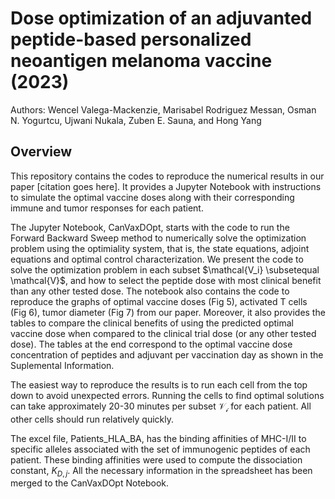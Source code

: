 # Dose optimization of an adjuvanted peptide-based personalized neoantigen melanoma vaccine (2023)
Authors: Wencel Valega-Mackenzie, Marisabel Rodriguez Messan, Osman N. Yogurtcu, Ujwani Nukala, Zuben E. Sauna, and Hong Yang 

## Overview 
This repository contains the codes to reproduce the numerical results in our paper [citation goes here]. It provides a Jupyter Notebook with instructions to simulate the optimal vaccine doses along with their corresponding immune and tumor responses for each patient. 

The Jupyter Notebook, CanVaxDOpt, starts with the code to run the Forward Backward Sweep method to numerically solve the optimization problem using the optimiality system, that is, the state equations, adjoint equations and optimal control characterization. We present the code to solve the optimization problem in each subset $\mathcal{V_i} \subsetequal \mathcal{V}$, and how to select the peptide dose with most clinical benefit than any other tested dose. The notebook also contains the code to reproduce the graphs of optimal vaccine doses (Fig 5), activated T cells (Fig 6), tumor diameter (Fig 7) from our paper. Moreover, it also provides the tables to compare the clinical benefits of using the predicted optimal vaccine dose when compared to the clinical trial dose (or any other tested dose). The tables at the end correspond to the optimal vaccine dose concentration of peptides and adjuvant per vaccination day as shown in the Suplemental Information. 

The easiest way to reproduce the results is to run each cell from the top down to avoid unexpected errors. Running the cells to find optimal solutions can take approximately 20-30 minutes per subset $\mathcal{V_i}$ for each patient. All other cells should run relatively quickly. 

The excel file, Patients_HLA_BA, has the binding affinities of MHC-I/II to specific alleles associated with the set of immunogenic peptides of each patient. These binding affinities were used to compute the dissociation constant, $K_{D,j}$. All the necessary information in the spreadsheet has been merged to the CanVaxDOpt Notebook.
